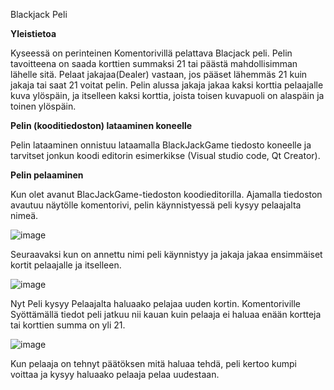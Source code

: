 Blackjack Peli

****Yleistietoa****

Kyseessä on perinteinen Komentorivillä pelattava Blacjack peli.  Pelin tavoitteena on saada korttien summaksi 21 tai päästä mahdollisimman lähelle sitä. Pelaat jakajaa(Dealer) vastaan, jos pääset lähemmäs 21 kuin jakaja tai saat 21 voitat pelin. Pelin alussa jakaja jakaa kaksi korttia pelaajalle kuva ylöspäin, ja itselleen kaksi korttia, joista toisen kuvapuoli on alaspäin ja toinen ylöspäin.



**Pelin (kooditiedoston) lataaminen koneelle**

Pelin lataaminen onnistuu lataamalla BlackJackGame tiedosto koneelle ja tarvitset jonkun koodi editorin esimerkikse (Visual studio code, Qt Creator).


**Pelin pelaaminen**

Kun olet avanut BlacJackGame-tiedoston koodieditorilla. Ajamalla tiedoston avautuu näytölle komentorivi, pelin käynnistyessä peli kysyy pelaajalta nimeä. 

![image](https://user-images.githubusercontent.com/62377839/146925526-43d00cf1-93ab-41ee-8ffa-c4a72d30a931.png)

 Seuraavaksi kun on annettu nimi peli käynnistyy ja jakaja jakaa ensimmäiset kortit pelaajalle ja itselleen.
 
 ![image](https://user-images.githubusercontent.com/62377839/146925976-aebfe1f2-441a-436c-b464-c39d8124981e.png)

Nyt Peli kysyy Pelaajalta haluaako pelajaa uuden kortin. Komentoriville Syöttämällä tiedot peli jatkuu nii kauan kuin pelaaja ei haluaa enään kortteja tai korttien summa on yli 21.

![image](https://user-images.githubusercontent.com/62377839/146927484-e39c312e-a23e-4ca4-9279-67105aaa05c5.png)


Kun pelaaja on tehnyt päätöksen mitä haluaa tehdä, peli kertoo kumpi voittaa ja kysyy haluaako pelaaja pelaa uudestaan.
